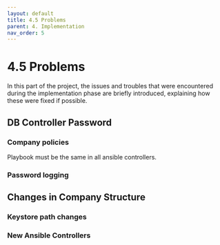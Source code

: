 ```yaml
---
layout: default
title: 4.5 Problems
parent: 4. Implementation
nav_order: 5
---
```


# 4.5 Problems

In this part of the project, the issues and troubles that were encountered during the implementation phase are briefly introduced, explaining how these were fixed if possible.

## DB Controller Password

### Company policies

Playbook must be the same in all ansible controllers.

### Password logging

## Changes in Company Structure

### Keystore path changes


### New Ansible Controllers
